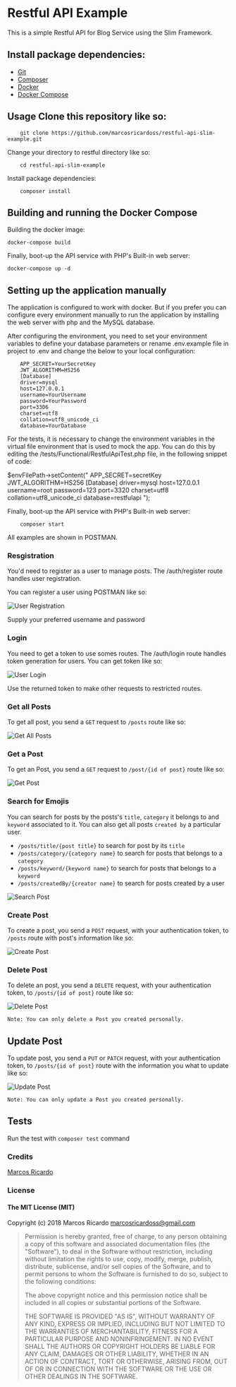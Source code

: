 # Restful API Example

This is a simple Restful API for Blog Service using the Slim Framework.

## Install package dependencies:

* [Git](https://git-scm.com/downloads)
* [Composer](https://getcomposer.org/)
* [Docker](https://docs.docker.com/engine/installation/)
* [Docker Compose](https://docs.docker.com/compose/install/)


## Usage Clone this repository like so:

```
    git clone https://github.com/marcosricardoss/restful-api-slim-example.git
```

Change your directory to restful directory like so:

```
    cd restful-api-slim-example
```    

Install package dependencies:

```
    composer install
```

## Building and running the Docker Compose

Building the docker image:

```
docker-compose build
```

Finally, boot-up the API service with PHP's Built-in web server:

```
docker-compose up -d
```
## Setting up the application manually

The application is configured to work with docker. But if you prefer you can configure every environment manually to run the application by installing the web server with php and the MySQL database.

After configuring the environment, you need to set your environment variables to define your database parameters or rename .env.example file in project to .env and change the below to your local configuration:

```
    APP_SECRET=YourSecretKey 
    JWT_ALGORITHM=HS256
    [Database]
    driver=mysql
    host=127.0.0.1
    username=YourUsername
    password=YourPassword
    port=3306
    charset=utf8
    collation=utf8_unicode_ci
    database=YourDatabase
```

For the tests, it is necessary to change the environment variables in the virtual file environment that is used to mock the app. You can do this by editing the /tests/Functional/RestfulApiTest.php file, in the following snippet of code:

$envFilePath->setContent("
            APP_SECRET=secretKey 
            JWT_ALGORITHM=HS256
            [Database]
            driver=mysql
            host=127.0.0.1
            username=root
            password=123
            port=3320
            charset=utf8
            collation=utf8_unicode_ci
            database=restfulapi
            ");

Finally, boot-up the API service with PHP's Built-in web server:

```    
    composer start
```    

All examples are shown in POSTMAN.

### Resgistration

You'd need to register as a user to manage posts. The /auth/register route handles user registration.

You can register a user using POSTMAN like so:

![User Registration](screenshots/screenshot_registration.png "User Registration")

Supply your preferred username and password

### Login

You need to get a token to use somes routes. The /auth/login route handles token generation for users. You can get token like so:

![User Login](screenshots/screenshot_login.png "User Login")

Use the returned token to make other requests to restricted routes.

### Get all Posts

To get all post, you send a `GET` request to `/posts` route like so:

![Get All Posts](screenshots/screenshot_get_all_posts.png "Get All Posts")

### Get a Post
To get an Post, you send a `GET` request to `/post/{id of post}` route like so:

![Get Post](screenshots/screenshot_get_a_post.png "Get Post")

### Search for Emojis
You can search for posts by the posts's `title`, `category` it belongs to and `keyword` associated to it. You can also get all posts `created by` a particular user.  
* `/posts/title/{post title}` to search for post by its `title`
* `/posts/category/{category name}` to search for posts that belongs to a `category`
* `/posts/keyword/{keyword name}` to search for posts that belongs to a `keyword`
* `/posts/createdBy/{creator name}` to search for posts created by a user

![Search Post](screenshots/screenshot_search_posts.png "Search Post")

### Create Post
To create a post, you send a `POST` request, with your authentication token, to `/posts` route with post's information like so:

![Create Post](screenshots/screenshot_create_post.png "Create Post")

### Delete Post
To delete an post, you send a `DELETE` request, with your authentication token, to `/posts/{id of post}` route like so:

![Delete Post](screenshots/screenshot_delete_post.png "Delete Post")

`Note: You can only delete a Post you created personally.`

## Update Post
To update post, you send a `PUT` or `PATCH` request, with your authentication token, to `/posts/{id of post}` route with the information you what to update like so:

![Update Post](screenshots/screenshot_update_post.png "Update Post")

`Note: You can only update a Post you created personally.`

## Tests

Run the test with `composer test` command

### Credits

[Marcos Ricardo](https://github.com/marcosricardoss/)

### License

#### The MIT License (MIT)

Copyright (c) 2018 Marcos Ricardo <marcosricardoss@gmail.com>

> Permission is hereby granted, free of charge, to any person obtaining a copy
> of this software and associated documentation files (the "Software"), to deal
> in the Software without restriction, including without limitation the rights
> to use, copy, modify, merge, publish, distribute, sublicense, and/or sell
> copies of the Software, and to permit persons to whom the Software is
> furnished to do so, subject to the following conditions:
>
> The above copyright notice and this permission notice shall be included in
> all copies or substantial portions of the Software.
>
> THE SOFTWARE IS PROVIDED "AS IS", WITHOUT WARRANTY OF ANY KIND, EXPRESS OR
> IMPLIED, INCLUDING BUT NOT LIMITED TO THE WARRANTIES OF MERCHANTABILITY,
> FITNESS FOR A PARTICULAR PURPOSE AND NONINFRINGEMENT. IN NO EVENT SHALL THE
> AUTHORS OR COPYRIGHT HOLDERS BE LIABLE FOR ANY CLAIM, DAMAGES OR OTHER
> LIABILITY, WHETHER IN AN ACTION OF CONTRACT, TORT OR OTHERWISE, ARISING FROM,
> OUT OF OR IN CONNECTION WITH THE SOFTWARE OR THE USE OR OTHER DEALINGS IN
> THE SOFTWARE.